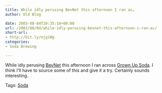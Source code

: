 ```yaml
---
title: While idly perusing BevNet this afternoon I ran ac…
author: Old Blog

date: 2003-08-04T20:35:18+00:00
url: /2003/08/04/while-idly-perusing-bevnet-this-afternoon-i-ran-ac/
short-url:
- http://bit.ly/ejgiWg
categories:
- Soda Brewing

---
```

<div class='microid-http+http:sha1:5fdd9e739c4428da3a9513c8c40088da663ae68e'>

While idly perusing <a href="http://www.bevnet.com">BevNet</a> this afternoon I ran across <a href="http://www.drinkgus.com/">Grown Up Soda</a>. I think I'll have to source some of this and give it a try. Certainly sounds interesting.

</div>

<div class="st-post-tags">
Tags: <a href="http://www.cavort.org/tag/soda/" title="Soda" rel="tag">Soda</a><br />
</div>